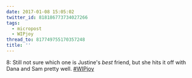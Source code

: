 ```yaml
---
date: 2017-01-08 15:05:02
twitter_id: 818186773734027266
tags:
  - micropost
  - WIPjoy
thread_to: 817749755170357248
title: ''
---
```


8: Still not sure which one is Justine's *best* friend, but she hits it off with Dana and Sam pretty well. [#WIPjoy](https://twitter.com/hashtag/WIPjoy)
